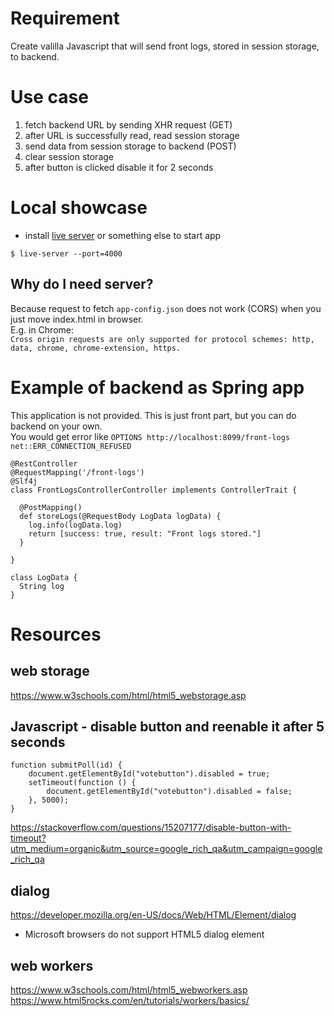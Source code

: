 # Requirement
Create valilla Javascript that will send front logs, stored in session storage, to backend.

# Use case
1. fetch backend URL by sending XHR request (GET)
2. after URL is successfully read, read session storage
3. send data from session storage to backend (POST)
4. clear session storage
5. after button is clicked disable it for 2 seconds

# Local showcase
* install [live server](https://www.npmjs.com/package/live-server) or something else to start app  
```
$ live-server --port=4000
```

## Why do I need server?
Because request to fetch `app-config.json` does not work (CORS) when you just move index.html in browser.  
E.g. in Chrome:  
`Cross origin requests are only supported for protocol schemes: http, data, chrome, chrome-extension, https.`

# Example of backend as Spring app
This application is not provided. This is just front part, but you can do backend on your own.  
You would get error like `OPTIONS http://localhost:8099/front-logs net::ERR_CONNECTION_REFUSED`
```
@RestController
@RequestMapping('/front-logs')
@Slf4j
class FrontLogsControllerController implements ControllerTrait {

  @PostMapping()
  def storeLogs(@RequestBody LogData logData) {
    log.info(logData.log)
    return [success: true, result: "Front logs stored."]
  }

}

class LogData {
  String log
}
```

# Resources
## web storage
https://www.w3schools.com/html/html5_webstorage.asp

## Javascript - disable button and reenable it after 5 seconds
```
function submitPoll(id) {
	document.getElementById("votebutton").disabled = true;
	setTimeout(function () {
		document.getElementById("votebutton").disabled = false;
	}, 5000);
}
```
https://stackoverflow.com/questions/15207177/disable-button-with-timeout?utm_medium=organic&utm_source=google_rich_qa&utm_campaign=google_rich_qa

## dialog
https://developer.mozilla.org/en-US/docs/Web/HTML/Element/dialog
* Microsoft browsers do not support HTML5 dialog element

## web workers
https://www.w3schools.com/html/html5_webworkers.asp  
https://www.html5rocks.com/en/tutorials/workers/basics/